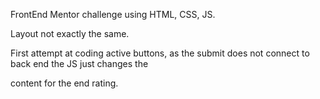 FrontEnd Mentor challenge using HTML, CSS, JS. 

Layout not exactly the same.

First attempt at coding active buttons, as the submit does not connect to back end the JS just changes the <p> content for the end rating.